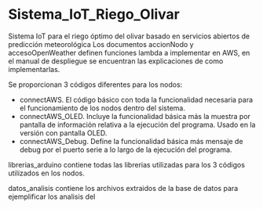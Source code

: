# Sistema_IoT_Riego_Olivar
Sistema IoT para el riego óptimo del olivar basado en servicios abiertos de predicción meteorológica
Los documentos accionNodo y accesoOpenWeather definen funciones lambda a implementar en AWS, en el manual de despliegue se encuentran las explicaciones de como implementarlas.

Se proporcionan 3 códigos diferentes para los nodos:
  - connectAWS. El código básico con toda la funcionalidad necesaria para el funcionamiento de los nodos dentro del sistema.
  - connectAWS_OLED. Incluye la funcionalidad básica más la muestra por pantalla de información relativa a la ejecución del programa. Usado en la versión con pantalla OLED.
  - connectAWS_Debug. Define la funcionalidad básica más mensaje de debug por el puerto serie a lo largo de la ejecución del programa.

librerias_arduino contiene todas las librerias utilizadas para los 3 códigos utilizados en los nodos.

datos_analisis contiene los archivos extraidos de la base de datos para ejemplificar los analisis del 
